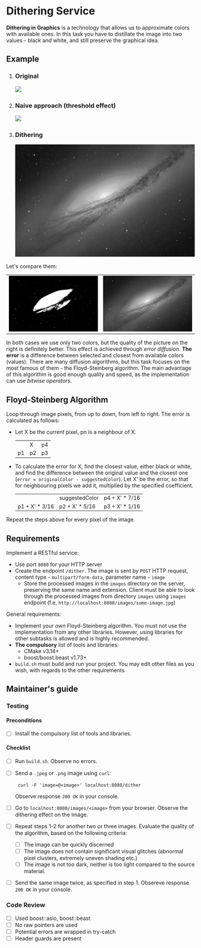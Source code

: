 # Dithering Service

**Dithering in Graphics** is a technology that allows us to approximate colors with available ones.
In this task you have to distillate the image into two values - black and white, and still 
preserve the graphical idea.

## Example
1. ### Original
   ![](assets/original.jpeg)

2. ### Naive approach (threshold effect)
   ![](assets/not-dithered.jpeg)

3. ### Dithering
   ![](assets/dithered.jpg)

Let's compare them:

<table>
	<tr>
    	<td> <img src="assets/not-dithered.jpg"  alt="Not dithered picture"></td>
    	<td> <img src="assets/dithered.jpg"  alt="Dithered picture"></td>
	</tr> 
</table>

In both cases we use only two colors, but the quality of the picture on the right is definitely better. This effect is achieved through _error diffusion_.
**The error** is a difference between selected and closest from available colors (values). There are many diffusion algorithms, but this task focuses
on the most famous of them - the Floyd-Steinberg algorithm. The main advantage of this algorithm is good enough quality and speed, as the implementation
can use _bitwise operators_.

## Floyd-Steinberg Algorithm
Loop through image pixels, from up to down, from left to right. The error is calculated as follows:

- Let X be the current pixel, pn is a neighbour of X.

   |   |   |   |
   |---|---|---|
   |    | X  | p4 |
   | p1 | p2 | p3 |
   
- To calculate the error for X, find the closest value, either black or white, and find the difference
  between the original value and the closest one (`error = originalColor - suggestedColor`). Let X' be the error, so that for
  neighbouring pixels we add it, multiplied by the specified coefficient.

   |   |   |   |
   |---|---|---|
   |   | suggestedColor  |  p4 + X' * 7/16 |
   | p1 + X' * 3/16 | p2 + X' * 5/16 | p3 + X' * 1/16 |
   
Repeat the steps above for every pixel of the image.

## Requirements
Implement a RESTful service:
- Use port `8080` for your HTTP server
- Create the endpoint `/dither`. The image is sent by `POST` HTTP request, content type - `multipart/form-data`, parameter name - `image`
  - Store the processed images in the `images` directory on the server, preserving the same name and extension. Client must be able
    to look through the processed images from directory `images` using `images` endpoint (f.e, `http://localhost:8080/images/some-image.jpg`)


General requirements:
- Implement your own Floyd-Steinberg algorithm. You must not use the implementation from any other libraries. However, using libraries
  for other subtasks is allowed and is highly recommended. 
- **The compulsory** list of tools and libraries:
    - CMake v3.14+ 
    - boost/boost.beast v1.73+
- `build.sh` must build and run your project. You may edit other files as you wish, with regards to the other requirements

## Maintainer's guide

### Testing
#### Preconditions
- [ ] Install the compulsory list of tools and libraries.
#### Checklist
- [ ] Run `build.sh`. Observe no errors.
- [ ] Send a `.jpeg` or `.png` image using `curl`: 

       curl -F 'image=@<image>' localhost:8080/dither

    Observe response `200 OK` in your console.
    
- [ ] Go to `localhost:8080/images/<image>` from your browser. Observe the dithering effect on the image.
- [ ] Repeat steps 1-2 for another two or three images. Evaluate the quality of the algorithm, based on the following criteria:
  - [ ] The image can be quickly discerned
  - [ ] The image does not contain significant visual glitches (abnormal pixel clusters, extremely uneven shading etc.)
  - [ ] The image is not too dark, neither is too light compared to the source material.
- [ ] Send the same image twice, as specified in step 1. Obsereve response `200 OK` in your console.

### Code Review
- [ ] Used boost::asio, boost::beast
- [ ] No raw pointers are used
- [ ] Potential errors are wrapped in try-catch
- [ ] Header guards are present
